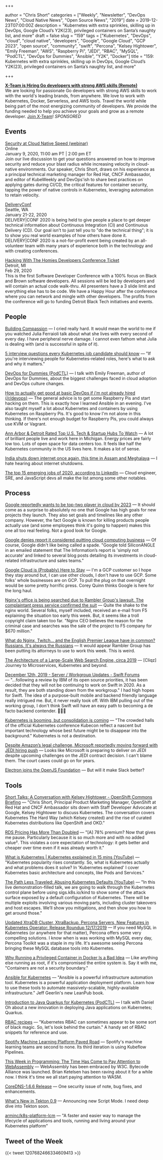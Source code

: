 +++

author = "Chris Short"
categories = ["Weekly", "Newsletter", "DevOps News", "Cloud Native News", "Open Source News", "2019"]
date = 2019-12-23T07:00:00Z
description = "Kubernetes with extra sprinkles, skilling up in DevOps, Google Cloud’s Y2K(23), privileged containers on Santa’s naughty list, and more"
draft = false
slug = "159"
tags = ["Kubernetes", "DevOps", "cloud", "cloud native", "developers", "Google", "Google Cloud", "GCP 2023", "open source", "community", "swift", "Percona", "Kelsey Hightower", "Emily Freeman", "AWS", "Raspberry Pi", "JEDI", "RBAC", "MySQL", "PodCTL", "DevOps for Dummies", "Ansible", "Y2K", "Docker"]
title = "159: Kubernetes with extra sprinkles, skilling up in DevOps, Google Cloud’s Y2K(23), privileged containers on Santa’s naughty list, and more"

+++

[**X-Team is Hiring Go developers with strong AWS skills (Remote)**](https://x-team.com/remote-go-developer-jobs/?utm_source=devopsish&utm_medium=email-ad)  
We are looking for passionate Go developers with strong AWS skills to work with the world's leading brands, from anywhere. We love to work with Kubernetes, Docker, Serverless, and AWS tools. Travel the world while being part of the most energizing community of developers. We provide the funding needed to help you achieve your goals and grow as a remote developer. [Join X-Team](https://x-team.com/remote-go-developer-jobs/?utm_source=devopsish&utm_medium=email-ad)! *SPONSORED*

## Events

[Security at Cloud Native Speed (webinar)](https://security.stackrox.com/2020_01SecurityatCloudNativeSpeedWebinar_200Registration.html)  
Online  
January 9, 2020, 11:00 am PT | 2:00 pm ET  
Join our live discussion to get your questions answered on how to improve security and reduce your blast radius while increasing velocity in cloud-native environments. Our speaker, Chris Short, draws on his experience as a principal technical marketing manager for Red Hat, CNCF Ambassador, and editor of KubeWeekly and DevOps'ish to share best practices on applying gates during CI/CD, the critical features for container security, tapping the power of native controls in Kubernetes, leveraging automation to retain velocity.

[DeliveryConf](https://www.deliveryconf.com/)  
Seattle, WA  
January 21-22, 2020  
DELIVERY|CONF 2020 is being held to give people a place to get deeper technical information about Continuous Integration (CI) and Continuous Delivery (CD). Our goal isn't to just tell you to "do the technical thing"; it is to show you real world examples of how others have done it. DELIVERY|CONF 2020 is a not-for-profit event being created by an all-volunteer team with many years of experience both in the technology and with creating conferences.

[Hacking With The Homies Developers Conference Ticket](https://www.eventbrite.com/e/hacking-with-the-homies-developers-conference-tickets-83203845943)  
Detroit, MI  
Feb 29, 2020  
This is the first Software Developer Conference with a 100% focus on Black and Brown software developers. All sessions will be led by developers and will contain an actual code walk-thru. All presenters have a 3 slide limit and everything else has to be code. We have a Happy Hour after the conference where you can network and mingle with other developers. The profits from the conference will go to funding Detroit Black Tech initiatives and events.

## People

[Building Compassion](https://www.youtube.com/watch?v=X6qOweQtqTg) — I cried really hard. It would mean the world to me if you watched Julia Ferraioli talk about what she lives with every second of every day. I have peripheral nerve damage. I cannot even fathom what Julia is dealing with (and is successful in spite of it).

[5 interview questions every Kubernetes job candidate should know](https://opensource.com/article/19/12/kubernetes-interview-questions) — "If you're interviewing people for Kubernetes-related roles, here's what to ask and why it matters."

[DevOps for Dummies (PodCTL)](https://podcasts.apple.com/by/podcast/devops-for-dummies/id1270983443?i=1000460425906) — I talk with Emily Freeman, author of DevOps for Dummies, about the biggest challenges faced in cloud adoption and DevOps culture changes.

[How to actually get good at basic DevOps if i'm not already hired (/r/devops)](https://www.reddit.com/r/devops/comments/e9nl05/how_to_actually_get_good_at_basic_devops_if_im/) — The general advice is to get some Raspberry Pis and start hacking on them. This is exactly how I learned Ansible in an evening. I've also taught myself a lot about Kubernetes and containers by using Kubernetes on Raspberry Pis. It's good to know I'm not alone in this thinking. If there's not enough budget for Raspberry Pis, you could always use KVM or Vagrant.

[Ann Arbor & Detroit Rated Top U.S. Tech & Startup Hubs To Watch](https://cronicle.press/2019/12/13/ann-arbor-detroit-rated-top-u-s-tech-startup-hubs-to-watch/) — A lot of brilliant people live and work here in Michigan. Energy prices are fairly low too. Lots of open space for data centers too. It feels like half the Kubernetes community in the US lives here. It makes a lot of sense.

[India shuts down internet once again, this time in Assam and Meghalaya](https://techcrunch.com/2019/12/13/internet-shutdown-india-assam-meghalaya/) — I hate hearing about internet shutdowns.

[The top 15 emerging jobs of 2020, according to LinkedIn](https://qz.com/work/1764751/the-top-15-emerging-jobs-of-2020-according-to-linkedin/) — Cloud engineer, SRE, and JavaScript devs all make the list among some other notables.

## Process

[Google reportedly wants to be top-two player in cloud by 2023](https://www.cnbc.com/2019/12/17/google-reportedly-wants-to-be-top-two-player-in-cloud-by-2023.html) — It should come as a surprise to absolutely no one that Google has high goals for new projects they launch. They also set goals and timelines like any other company. However, the fact Google is known for killing products people actually use (and some employees think it's going to happen) makes this one all too real feeling. Not a good look for Google.

[Google denies report it considered quitting cloud computing business](https://siliconangle.com/2019/12/17/google-denies-report-considered-quitting-cloud-computing-business/) — Of course, Google didn't like being called a spade. "Google told SiliconANGLE in an emailed statement that The Information’s report is 'simply not accurate' and linked to several blog posts detailing its investments in cloud-related infrastructure and sales teams."

[Google Cloud is (Probably) Here to Stay](https://www.lastweekinaws.com/blog/google-cloud-is-probably-here-to-stay/) — I'm a GCP customer so I hope they stay around but, I can use other clouds, I don't have to use GCP. Some folks' whole businesses are on GCP. To pull the plug on that overnight would be some pretty horrific press. Corey Quinn thinks Google is here for the long haul.

[Nginx's office is being searched due to Rambler Group's lawsuit. The complaintant press service confirmed the suit](https://habr.com/en/post/479968/) — Quite the shake to the nginx world. Several folks, myself included, received an e-mail from F5 explaining the situation too early this week. But, it seems like a troll copyright claim taken too far. "Nginx CEO believes the reason for the criminal case and searches was the sale of the project to F5 company for $670 million."

[What do Nginx, Twitch... and the English Premier League have in common? Russians. It's always the Russians](https://www.theregister.co.uk/2019/12/17/twitch_russia_lawsuit/) — It would appear Rambler Group has been putting its attorneys to use to work this week. This is weird.

[The Architecture of a Large-Scale Web Search Engine, circa 2019](https://0x65.dev/blog/2019-12-14/the-architecture-of-a-large-scale-web-search-engine-circa-2019.html) — [Cliqz] Journey to Microservices, Kubernetes and beyond.

[December 12th, 2019 - Server / Workgroup Updates - Swift Forums](https://forums.swift.org/t/december-12th-2019/31735) — "...following a review by IBM of its open source priorities, it has been decided that they will not be continuing to work on Swift in 2020. As a result, they are both standing down from the workgroup." I had high hopes for Swift. The idea of a purpose-built mobile and backend friendly language really intrigued me. But, it never really took off. With IBM pulling out of the working group, I don't think Swift will have an easy path to becoming a de facto backend contender. 🙁🙁🙁

[Kubernetes is booming, but consolidation is coming](https://www.zdnet.com/article/kubernetes-is-booming-but-consolidation-is-coming/) — "The crowded halls of the official Kubernetes conference Kubecon reflect a nascent but important technology whose best future might be to disappear into the background." Kubernetes is not a destination.

[Despite Amazon’s legal challenge, Microsoft reportedly moving forward with JEDI hiring push](https://www.geekwire.com/2019/despite-amazons-legal-challenge-microsoft-reportedly-moving-forward-jedi-hiring-push/) — Looks like Microsoft is preparing to deliver on JEDI despite upcoming challenges on the JEDI contract decision. I can't blame them. The court cases could go on for years.

[Electron joins the OpenJS Foundation](https://openjsf.org/blog/2019/12/11/electron-joins-the-openjs-foundation/) — But will it make Slack better?

## Tools

[Short Talks: A Conversation with Kelsey Hightower - OpenShift Commons Briefing](https://youtu.be/YYHp0oksor4) — "Chris Short, Principal Product Marketing Manager, OpenShift at Red Hat and CNCF Ambassador sits down with Staff Developer Advocate at Google, Kelsey Hightower to discuss Kubernetes. The conversation covers Kubernetes The Hard Way (which Kelsey created) and the rise of curated Kubernetes distributions like OpenShift and OKD."

[RDS Pricing Has More Than Doubled](https://medium.com/@rbranson/rds-pricing-has-more-than-doubled-ef8c3b7e5218) — "[A] 78% premium? Now that gives me pause. Particularly because it is so much more and with no added value². This violates a core expectation of technology: it gets better and cheaper over time even if it was already worth it."

[What is Kubernetes | Kubernetes explained in 15 mins (YouTube)](https://www.youtube.com/watch?v=VnvRFRk_51k&feature=youtu.be) — "Kubernetes popularity rises constantly. So, what is Kubernetes actually and what problems does it solve? In 'Kubernetes explained' I cover Kubernetes basic architecture and concepts, like Pods and Services."

[The Path Less Traveled: Abusing Kubernetes Defaults (YouTube)](https://www.youtube.com/watch?v=HmoVSmTIOxM) — "In this live demonstration-filled talk, we are going to walk through the Kubernetes control plane before using sigs.k8s.io/kind to show some of the attack surface exposed by a default configuration of Kubernetes. There will be multiple exploits involving various moving parts, including cluster takeovers and host escapes. We’ll show you mitigations, and then show you how to get around those."

[Updated XtraDB Cluster, XtraBackup, Percona Servers, New Features in Kubernetes Operator: Release Roundup 12/17/2019](https://www.percona.com/blog/2019/12/17/updated-xtradb-cluster-xtrabackup-percona-servers-new-features-in-kubernetes-operator-release-roundup/) — If you need MySQL in Kubernetes (or anywhere for that matter), Percona offers some very compelling solutions. I know when is was working with MySQL every day, Percona Toolkit was a staple in my life. It's awesome seeing Percona bringing these MySQL database tools into Kubernetes.

[Why Running a Privileged Container in Docker Is a Bad Idea](https://blog.trendmicro.com/trendlabs-security-intelligence/why-running-a-privileged-container-in-docker-is-a-bad-idea/) — Like anything else running as root, if it's compromised the entire system is. Say it with me, "Containers are not a security boundary."

[Ansible for Kubernetes](https://www.ansibleforkubernetes.com/) — "Ansible is a powerful infrastructure automation tool. Kubernetes is a powerful application deployment platform. Learn how to use these tools to automate massively-scalable, highly-available infrastructure." Jeff Geerlin's new LeanPub book.

[Introduction to Java Quarkus for Kubernetes (PodCTL)](http://podcast.podctl.com/110399/2323475-introduction-to-java-quarkus-for-kubernetes) — I talk with Daniel Oh about a new innovation in deploying Java applications on Kubernetes; Quarkus.

[RBAC recipes](https://recipes.rbac.dev/) — "Kubernetes RBAC can sometimes appear to be some sort of black magic. So, let's look behind the curtain." A handy set of RBAC snippets for reference and use.

[Spotify Machine Learning Platform Paved Road](https://labs.spotify.com/2019/12/13/the-winding-road-to-better-machine-learning-infrastructure-through-tensorflow-extended-and-kubeflow/) — Spotify's machine learning teams are second to none. Its third iteration is using Kubeflow Pipelines.

[This Week in Programming: The Time Has Come to Pay Attention to WebAssembly](https://thenewstack.io/this-week-in-programming-the-time-has-come-to-pay-attention-to-webassembly/) — WebAssembly has been embraced by W3C. Bytecode Alliance was launched. Brian Ketelsen has been raving about it for a while now. I think it's time we all start paying attention to WASM.

[CoreDNS-1.6.6 Release](https://coredns.io/2019/12/11/coredns-1.6.6-release/) — One security issue of note, bug fixes, and enhancements.

[What's New in Tekton 0.9](https://cd.foundation/blog/2019/12/12/whats-new-in-tekton-0-9/) — Announcing new Script Mode. I need deep dive into Tekton soon.

[arminc/k8s-platform-lcm](https://github.com/arminc/k8s-platform-lcm) — "A faster and easier way to manage the lifecycle of applications and tools, running and living around your Kubernetes platform"

## Tweet of the Week

{{< tweet 1207682466334609413 >}}
